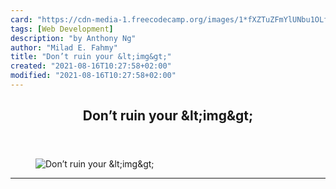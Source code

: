 ```yaml
---
card: "https://cdn-media-1.freecodecamp.org/images/1*fXZTuZFmYlUNbu1OLfHm3w.jpeg"
tags: [Web Development]
description: "by Anthony Ng"
author: "Milad E. Fahmy"
title: "Don’t ruin your &lt;img&gt;"
created: "2021-08-16T10:27:58+02:00"
modified: "2021-08-16T10:27:58+02:00"
---
```

<div class="site-wrapper">
<main id="site-main" class="site-main outer">
<div class="inner">
<article class="post-full post tag-web-development tag-javascript tag-design tag-ux tag-programming ">
<header class="post-full-header">
<h1 class="post-full-title">Don’t ruin your &amp;lt;img&amp;gt;</h1>
</header>
<figure class="post-full-image">
<picture>
<source media="(max-width: 700px)" sizes="1px" srcset="data:image/gif;base64,R0lGODlhAQABAIAAAAAAAP///yH5BAEAAAAALAAAAAABAAEAAAIBRAA7 1w">
<source media="(min-width: 701px)" sizes="(max-width: 800px) 400px,
(max-width: 1170px) 700px,
1400px" srcset="https://cdn-media-1.freecodecamp.org/images/1*fXZTuZFmYlUNbu1OLfHm3w.jpeg 300w,
https://cdn-media-1.freecodecamp.org/images/1*fXZTuZFmYlUNbu1OLfHm3w.jpeg 600w,
https://cdn-media-1.freecodecamp.org/images/1*fXZTuZFmYlUNbu1OLfHm3w.jpeg 1000w,
https://cdn-media-1.freecodecamp.org/images/1*fXZTuZFmYlUNbu1OLfHm3w.jpeg 2000w">
<img onerror="this.style.display='none'" src="https://cdn-media-1.freecodecamp.org/images/1*fXZTuZFmYlUNbu1OLfHm3w.jpeg" alt="Don’t ruin your &amp;lt;img&amp;gt;">
</picture>
</figure>
<section class="post-full-content">
<div class="post-content medium-migrated-article">
</div>
<hr>
</section>
</article>
</div>
</main>
</div>
<!-- Google Tag Manager (noscript) -->
<!-- End Google Tag Manager (noscript) -->

